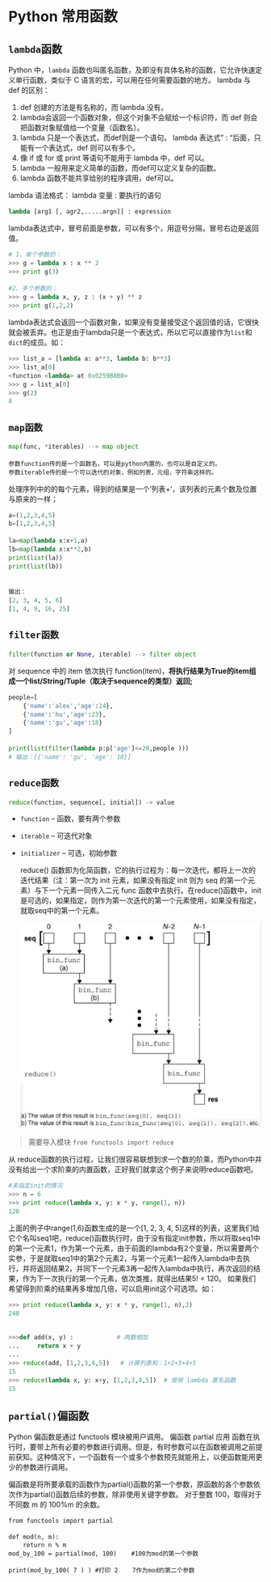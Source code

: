 # Python 常用函数

## `lambda`函数

Python 中，`lambda` 函数也叫匿名函数，及即没有具体名称的函数，它允许快速定义单行函数，类似于 C 语言的宏，可以用在任何需要函数的地方。
lambda 与 def 的区别：

1. def 创建的方法是有名称的，而 lambda 没有。
2. lambda会返回一个函数对象，但这个对象不会赋给一个标识符，而 def 则会把函数对象赋值给一个变量（函数名）。
3. lambda 只是一个表达式，而def则是一个语句。
   lambda 表达式” : “后面，只能有一个表达式，def 则可以有多个。
4. 像 if 或 for 或 print 等语句不能用于 lambda 中，def 可以。
5. lambda 一般用来定义简单的函数，而def可以定义复杂的函数。
6. lambda 函数不能共享给别的程序调用，def可以。
   

lambda 语法格式：
lambda 变量 : 要执行的语句

```python
lambda [arg1 [, agr2,.....argn]] : expression

```

lambda表达式中，冒号前面是参数，可以有多个，用逗号分隔，冒号右边是返回值。

```python
# 1、单个参数的：
>>> g = lambda x : x ** 2
>>> print g(3)

#2、多个参数的：
>>> g = lambda x, y, z : (x + y) ** z
>>> print g(1,2,2)

```

lambda表达式会返回一个函数对象，如果没有变量接受这个返回值的话，它很快就会被丢弃。也正是由于lambda只是一个表达式，所以它可以直接作为`list`和`dict`的成员。如：

```python
>>> list_a = [lambda a: a**3, lambda b: b**3]
>>> list_a[0]
<function <lambda> at 0x0259B8B0>
>>> g = list_a[0]
>>> g(2)
8

```

## `map函数`

```python
map(func, *iterables) --> map object

参数function传的是一个函数名，可以是python内置的，也可以是自定义的。
参数iterable传的是一个可以迭代的对象，例如列表，元组，字符串这样的。
```

处理序列中的的每个元素，得到的结果是一个‘列表+’，该列表的元素个数及位置与原来的一样；

```python
a=(1,2,3,4,5)
b=[1,2,3,4,5]

la=map(lambda x:x+1,a)
lb=map(lambda x:x**2,b)
print(list(la))
print(list(lb))


输出：
[2, 3, 4, 5, 6]
[1, 4, 9, 16, 25]
```

## `filter函数`

```python
filter(function or None, iterable) --> filter object
```

对 sequence 中的 item 依次执行 function(item)，**将执行结果为True的item组成一个list/String/Tuple（取决于sequence的类型）返回;**

```python
people=[
    {'name':'alex','age':24},
    {'name':'hu','age':23},
    {'name':'gu','age':18}
]

print(list(filter(lambda p:p['age']<=20,people )))
# 输出：[{'name': 'gu', 'age': 18}]

```

## `reduce函数`

```python
reduce(function, sequence[, initial]) -> value
```

- `function` – 函数，要有两个参数

- `iterable` – 可迭代对象

- `initializer` – 可选，初始参数

  reduce() 函数即为化简函数，它的执行过程为：每一次迭代，都将上一次的迭代结果（注：第一次为 init 元素，如果没有指定 init 则为 seq 的第一个元素）与下一个元素一同传入二元 func 函数中去执行。在reduce()函数中，init 是可选的，如果指定，则作为第一次迭代的第一个元素使用，如果没有指定，就取seq中的第一个元素。

  <img src="https://raw.githubusercontent.com/HG1227/image/master/img_tuchuang/20200503141147.png"/>

> 需要导入模块 `from functools import reduce`

从 reduce函数的执行过程，让我们很容易联想到求一个数的阶乘，而Python中并没有给出一个求阶乘的内置函数，正好我们就拿这个例子来说明reduce函数吧。

```python
#未指定init的情况
>>> n = 6
>>> print reduce(lambda x, y: x * y, range(1, n))
120

```

上面的例子中range(1,6)函数生成的是一个[1, 2, 3, 4, 5]这样的列表，这里我们给它个名叫seq1吧，reduce()函数执行时，由于没有指定init参数，所以将取seq1中的第一个元素1，作为第一个元素，由于前面的lambda有2个变量，所以需要两个实参，于是就取seq1中的第2个元素2，与第一个元素1一起传入lambda中去执行，并将返回结果2，并同下一个元素3再一起传入lambda中执行，再次返回的结果，作为下一次执行的第一个元素，依次类推，就得出结果5! = 120。
如果我们希望得到阶乘的结果再多增加几倍，可以启用init这个可选项。如：

```python
>>> print reduce(lambda x, y: x * y, range(1, n),2)
240

```

```python

>>>def add(x, y) :            # 两数相加
...     return x + y
... 
>>> reduce(add, [1,2,3,4,5])   # 计算列表和：1+2+3+4+5
15
>>> reduce(lambda x, y: x+y, [1,2,3,4,5])  # 使用 lambda 匿名函数
15

```

## `partial()`偏函数

Python 偏函数是通过 functools 模块被用户调用。
偏函数 partial 应用
函数在执行时，要带上所有必要的参数进行调用。但是，有时参数可以在函数被调用之前提前获知。这种情况下，一个函数有一个或多个参数预先就能用上，以便函数能用更少的参数进行调用。

偏函数是将所要承载的函数作为partial()函数的第一个参数，原函数的各个参数依次作为partial()函数后续的参数，除非使用关键字参数。
对于整数 100，取得对于不同数 m 的 100%m 的余数。

```
from functools import partial

def mod(n, m):
    return n % m
mod_by_100 = partial(mod, 100)    #100为mod的第一个参数

print(mod_by_100( 7 ) ) #打印 2    7作为mod的第二个参数

```

